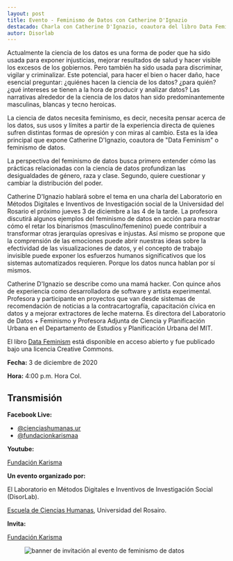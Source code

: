 ```yaml
---
layout: post
title: Evento - Feminismo de Datos con Catherine D'Ignazio
destacado: Charla con Catherine D'Ignazio, coautora del libro Data Feminism el 3 de diciembre de 2020.
autor: Disorlab
--- 
```


Actualmente la ciencia de los datos es una forma de poder que ha sido usada para exponer injusticias, mejorar resultados de salud y hacer visible los excesos de los gobiernos. Pero también ha sido usada para discriminar, vigilar y criminalizar. Este potencial, para hacer el bien o hacer daño, hace esencial preguntar: ¿quiénes hacen la ciencia de los datos? ¿para quién? ¿qué intereses se tienen a la hora de producir y analizar datos? Las narrativas alrededor de la ciencia de los datos han sido predominantemente masculinas, blancas y tecno heroicas.

La ciencia de datos necesita feminismo, es decir, necesita pensar acerca de los datos, sus usos y límites a partir de la experiencia directa de quienes sufren distintas formas de opresión y con miras al cambio. Esta es la idea principal que expone Catherine D'Ignazio, coautora de "Data Feminism" o feminismo de datos.

La perspectiva del feminismo de datos busca primero entender cómo las prácticas relacionadas con la ciencia de datos profundizan las desigualdades de género, raza y clase. Segundo, quiere cuestionar y cambiar la distribución del poder.

Catherine D'Ignazio hablará sobre el tema en una charla del Laboratorio en Métodos Digitales e Inventivos de Investigación social de la Universidad del Rosario el próximo jueves 3 de diciembre a las 4 de la tarde. La profesora discutirá algunos ejemplos del feminismo de datos en acción para mostrar cómo el retar los binarismos (masculino/femenino) puede contribuir a transformar otras jerarquías opresivas e injustas. Así mismo se propone que la comprensión de las emociones puede abrir nuestras ideas sobre la efectividad de las visualizaciones de datos, y el concepto de trabajo invisible puede exponer los esfuerzos humanos significativos que los sistemas automatizados requieren. Porque los datos nunca hablan por sí mismos. 

Catherine D'Ignazio se describe como una mamá hacker. Con quince años de experiencia como desarrolladora de software y artista experimental. Profesora y participante en proyectos que van desde sistemas de recomendación de noticias a la contracartografía, capacitación cívica en datos y a mejorar extractores de leche materna. Es directora del Laboratorio de Datos + Feminismo y Profesora Adjunta de Ciencia y Planificación Urbana en el Departamento de Estudios y Planificación Urbana del MIT.

El libro [Data Feminism](https://data-feminism.mitpress.mit.edu/) está disponible en acceso abierto y fue publicado bajo una licencia Creative Commons.

**Fecha:** 3 de diciembre de 2020

**Hora:** 4:00 p.m. Hora Col.

## Transmisión

**Facebook Live:**

- [@cienciashumanas.ur](https://www.facebook.com/489674177709443/posts/3943874782289348/)
- [@fundacionkarismaa](https://www.facebook.com/1202698506483767/posts/360913666583992)

**Youtube:**

[Fundación Karisma](https://www.youtube.com/watch?v=4wShqJhezqc)

**Un evento organizado por:**

El Laboratorio en Métodos Digitales e Inventivos de Investigación Social (DisorLab).

[Escuela de Ciencias Humanas](), Universidad del Rosairo.

**Invita:**

[Fundación Karisma](https://web.karisma.org.co/charla-feminismo-de-datos-con-catherine-dignazio/)

<figure>
    <img src="/assets/images/data-feminism-invitacion.jpeg" alt="banner de invitación al evento de feminismo de datos">
</figure>
